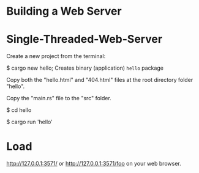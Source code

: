 # Building a Web Server
# Single-Threaded-Web-Server

Create a new project from the terminal: 

$ cargo new hello;
Creates binary (application) `hello` package

Copy both the "hello.html" and "404.html" files at the root directory folder "hello".

Copy the "main.rs" file to the "src" folder.

$ cd hello

$ cargo run 'hello'

# Load
http://127.0.0.1:3571/ or http://127.0.0.1:3571/foo on your web browser. 
